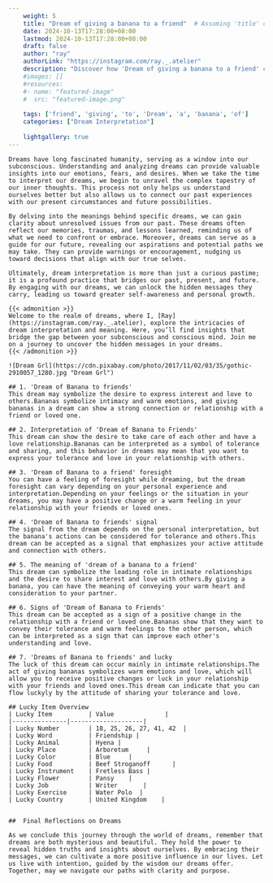 ```yaml
---
    weight: 5
    title: "Dream of giving a banana to a friend"  # Assuming 'title' column exists
    date: 2024-10-13T17:28:00+08:00
    lastmod: 2024-10-13T17:28:00+08:00
    draft: false
    author: "ray"
    authorLink: "https://instagram.com/ray._.atelier"
    description: "Discover how 'Dream of giving a banana to a friend' can interpret your future and uncover its significant meanings in your life."
    #images: []
    #resources:
    #- name: "featured-image"
    #  src: "featured-image.png"
    
    tags: ['friend', 'giving', 'to', 'Dream', 'a', 'banana', 'of']
    categories: ["Dream Interpretation"]
    
    lightgallery: true
---
```

    
    Dreams have long fascinated humanity, serving as a window into our subconscious. Understanding and analyzing dreams can provide valuable insights into our emotions, fears, and desires. When we take the time to interpret our dreams, we begin to unravel the complex tapestry of our inner thoughts. This process not only helps us understand ourselves better but also allows us to connect our past experiences with our present circumstances and future possibilities.
    
    By delving into the meanings behind specific dreams, we can gain clarity about unresolved issues from our past. These dreams often reflect our memories, traumas, and lessons learned, reminding us of what we need to confront or embrace. Moreover, dreams can serve as a guide for our future, revealing our aspirations and potential paths we may take. They can provide warnings or encouragement, nudging us toward decisions that align with our true selves.
    
    Ultimately, dream interpretation is more than just a curious pastime; it is a profound practice that bridges our past, present, and future. By engaging with our dreams, we can unlock the hidden messages they carry, leading us toward greater self-awareness and personal growth.
    
    {{< admonition >}}
    Welcome to the realm of dreams, where I, [Ray](https://instagram.com/ray._.atelier), explore the intricacies of dream interpretation and meaning. Here, you’ll find insights that bridge the gap between your subconscious and conscious mind. Join me on a journey to uncover the hidden messages in your dreams.
    {{< /admonition >}}
    
    ![Dream Grl](https://cdn.pixabay.com/photo/2017/11/02/03/35/gothic-2910057_1280.jpg "Dream Grl")
    
    ## 1. 'Dream of Banana to friends'
    This dream may symbolize the desire to express interest and love to others.Bananas symbolize intimacy and warm emotions, and giving bananas in a dream can show a strong connection or relationship with a friend or loved one.
    
    ## 2. Interpretation of 'Dream of Banana to Friends'
    This dream can show the desire to take care of each other and have a love relationship.Bananas can be interpreted as a symbol of tolerance and sharing, and this behavior in dreams may mean that you want to express your tolerance and love in your relationship with others.
    
    ## 3. 'Dream of Banana to a friend' foresight
    You can have a feeling of foresight while dreaming, but the dream foresight can vary depending on your personal experience and interpretation.Depending on your feelings or the situation in your dreams, you may have a positive change or a warm feeling in your relationship with your friends or loved ones.
    
    ## 4. 'Dream of Banana to friends' signal
    The signal from the dream depends on the personal interpretation, but the banana's actions can be considered for tolerance and others.This dream can be accepted as a signal that emphasizes your active attitude and connection with others.
    
    ## 5. The meaning of 'dream of a banana to a friend'
    This dream can symbolize the leading role in intimate relationships and the desire to share interest and love with others.By giving a banana, you can have the meaning of conveying your warm heart and consideration to your partner.
    
    ## 6. Signs of 'Dream of Banana to Friends'
    This dream can be accepted as a sign of a positive change in the relationship with a friend or loved one.Bananas show that they want to convey their tolerance and warm feelings to the other person, which can be interpreted as a sign that can improve each other's understanding and love.
    
    ## 7. 'Dreams of Banana to friends' and lucky
    The luck of this dream can occur mainly in intimate relationships.The act of giving bananas symbolizes warm emotions and love, which will allow you to receive positive changes or luck in your relationship with your friends and loved ones.This dream can indicate that you can flow luckyly by the attitude of sharing your tolerance and love.
    
    ## Lucky Item Overview
    | Lucky Item          | Value              |
    |---------------|--------------------|
    | Lucky Number        | 18, 25, 26, 27, 41, 42  |
    | Lucky Word          | Friendship |
    | Lucky Animal        | Hyena |
    | Lucky Place         | Arboretum     |
    | Lucky Color         | Blue     |
    | Lucky Food          | Beef Stroganoff      |
    | Lucky Instrument    | Fretless Bass |
    | Lucky Flower        | Pansy    |
    | Lucky Job           | Writer       |
    | Lucky Exercise      | Water Polo  |
    | Lucky Country       | United Kingdom    |
    
    
    ##  Final Reflections on Dreams
    
    As we conclude this journey through the world of dreams, remember that dreams are both mysterious and beautiful. They hold the power to reveal hidden truths and insights about ourselves. By embracing their messages, we can cultivate a more positive influence in our lives. Let us live with intention, guided by the wisdom our dreams offer. Together, may we navigate our paths with clarity and purpose.
    